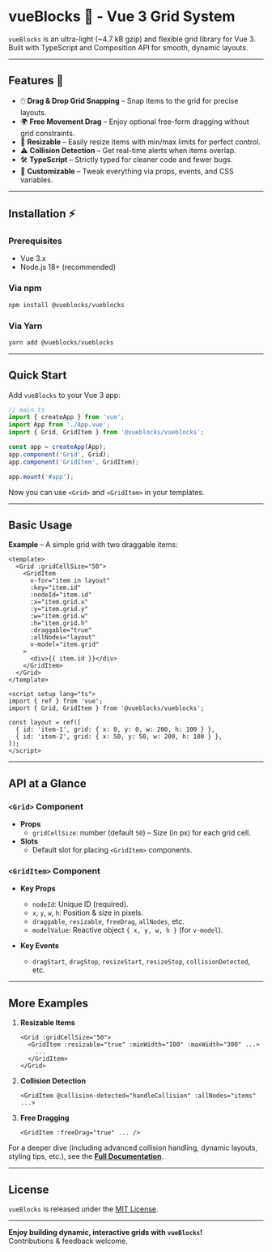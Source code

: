 # vueBlocks 🚀 - Vue 3 Grid System

`vueBlocks` is an ultra-light (~4.7 kB gzip) and flexible grid library for Vue 3.  
Built with TypeScript and Composition API for smooth, dynamic layouts.

---

## Features 🌟

- 🖱️ **Drag & Drop Grid Snapping** – Snap items to the grid for precise layouts.  
- 🌍 **Free Movement Drag** – Enjoy optional free-form dragging without grid constraints.  
- 📏 **Resizable** – Easily resize items with min/max limits for perfect control.  
- ⚠️ **Collision Detection** – Get real-time alerts when items overlap.  
- 🛠️ **TypeScript** – Strictly typed for cleaner code and fewer bugs.  
- 🎨 **Customizable** – Tweak everything via props, events, and CSS variables.

---

## Installation ⚡

### Prerequisites
- Vue 3.x
- Node.js 18+ (recommended)

### Via npm
```bash
npm install @vueblocks/vueblocks
```

### Via Yarn
```bash
yarn add @vueblocks/vueblocks
```

---

## Quick Start

Add `vueBlocks` to your Vue 3 app:

```ts
// main.ts
import { createApp } from 'vue';
import App from './App.vue';
import { Grid, GridItem } from '@vueblocks/vueblocks';

const app = createApp(App);
app.component('Grid', Grid);
app.component('GridItem', GridItem);

app.mount('#app');
```

Now you can use `<Grid>` and `<GridItem>` in your templates.

---

## Basic Usage

**Example** – A simple grid with two draggable items:

```vue
<template>
  <Grid :gridCellSize="50">
    <GridItem
      v-for="item in layout"
      :key="item.id"
      :nodeId="item.id"
      :x="item.grid.x"
      :y="item.grid.y"
      :w="item.grid.w"
      :h="item.grid.h"
      :draggable="true"
      :allNodes="layout"
      v-model="item.grid"
    >
      <div>{{ item.id }}</div>
    </GridItem>
  </Grid>
</template>

<script setup lang="ts">
import { ref } from 'vue';
import { Grid, GridItem } from '@vueblocks/vueblocks';

const layout = ref([
  { id: 'item-1', grid: { x: 0, y: 0, w: 200, h: 100 } },
  { id: 'item-2', grid: { x: 50, y: 50, w: 200, h: 100 } },
]);
</script>
```

---

## API at a Glance

### `<Grid>` Component
- **Props**  
  - `gridCellSize`: number (default `50`) – Size (in px) for each grid cell.  
- **Slots**  
  - Default slot for placing `<GridItem>` components.

### `<GridItem>` Component
- **Key Props**  
  - `nodeId`: Unique ID (required).  
  - `x`, `y`, `w`, `h`: Position & size in pixels.  
  - `draggable`, `resizable`, `freeDrag`, `allNodes`, etc.  
  - `modelValue`: Reactive object `{ x, y, w, h }` (for `v-model`).

- **Key Events**  
  - `dragStart`, `dragStop`, `resizeStart`, `resizeStop`, `collisionDetected`, etc.

---

## More Examples

1. **Resizable Items**  
   ```vue
   <Grid :gridCellSize="50">
     <GridItem :resizable="true" :minWidth="100" :maxWidth="300" ...>
       ...
     </GridItem>
   </Grid>
   ```

2. **Collision Detection**  
   ```vue
   <GridItem @collision-detected="handleCollision" :allNodes="items" ...>
   ```

3. **Free Dragging**  
   ```vue
   <GridItem :freeDrag="true" ... />
   ```

For a deeper dive (including advanced collision handling, dynamic layouts, styling tips, etc.), see the **[Full Documentation](https://example.com/docs)**.

---

## License

`vueBlocks` is released under the [MIT License](./LICENSE).

---

**Enjoy building dynamic, interactive grids with `vueBlocks`!**  
Contributions & feedback welcome.
